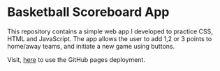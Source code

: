 # Basketball Scoreboard App
This repository contains a simple web app I developed to practice CSS, HTML and JavaScript. The app allows the user to add 1,2 or 3 points to home/away teams, and initiate a new game using buttons.

Visit, [here](https://llyrjones9.github.io/Scoreboard) to use the GitHub pages deployment.

